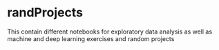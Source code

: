 # randProjects
This contain different notebooks for exploratory data analysis as well as machine and deep learning exercises and random projects
